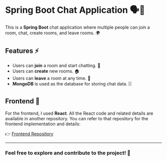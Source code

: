 # Spring Boot Chat Application 🗣️💬

This is a **Spring Boot** chat application where multiple people can join a room, chat, create rooms, and leave rooms. 🌍

## Features ⚡
- Users can **join** a room and start chatting. 💬
- Users can **create** new rooms. 🏠
- Users can **leave** a room at any time. 🚪
- **MongoDB** is used as the database for storing chat data. 🗄️

## Frontend 🚀
For the frontend, I used **React**. All the React code and related details are available in another repository. You can refer to that repository for the frontend implementation and details:

👉 [Frontend Repository](https://github.com/Subash2622/chat_app_frontend)

---

### Feel free to explore and contribute to the project! 💪

